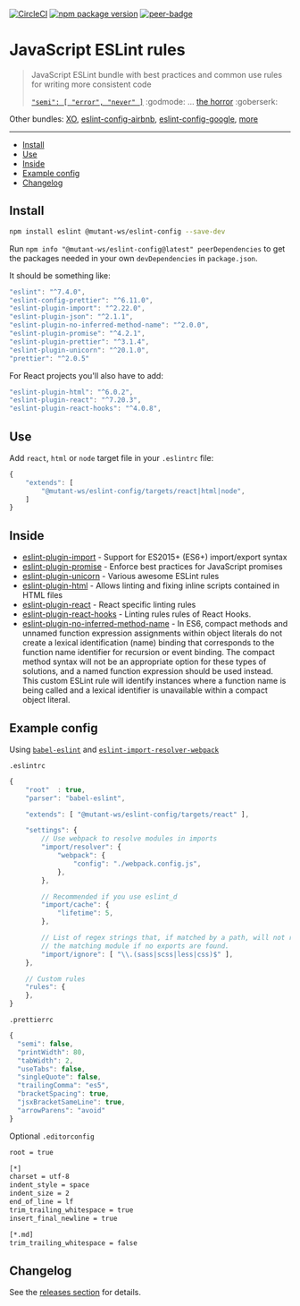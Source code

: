 <!-- markdownlint-disable first-line-h1 line-length -->

[![CircleCI](https://circleci.com/gh/mutant-ws/eslint-config.svg?style=svg)](https://circleci.com/gh/mutant-ws/eslint-config)
[![npm package version](https://badge.fury.io/js/%40mutant-ws%2Feslint-config.svg)](https://badge.fury.io/js/%40mutant-ws%2Feslint-config)
[![peer-badge](https://david-dm.org/mutant-ws/eslint-config/peer-status.svg)](https://david-dm.org/mutant-ws/eslint-config?type=peer)

# JavaScript ESLint rules

> JavaScript ESLint bundle with best practices and common use rules for writing more consistent code
>
> [`"semi": [ "error", "never" ]`](http://eslint.org/docs/rules/semi) :godmode: ... [the horror](http://blog.izs.me/post/2353458699/an-open-letter-to-javascript-leaders-regarding) :goberserk:

Other bundles: [XO](https://www.npmjs.com/package/xo), [eslint-config-airbnb](https://www.npmjs.com/package/eslint-config-airbnb), [eslint-config-google](https://github.com/google/eslint-config-google), [more](https://www.npmjs.com/search?q=+eslint-config-)

---

<!-- vim-markdown-toc GFM -->

* [Install](#install)
* [Use](#use)
* [Inside](#inside)
* [Example config](#example-config)
* [Changelog](#changelog)

<!-- vim-markdown-toc -->

## Install

```bash
npm install eslint @mutant-ws/eslint-config --save-dev
```

Run `npm info "@mutant-ws/eslint-config@latest" peerDependencies` to get the packages needed in your own `devDependencies` in `package.json`.

It should be something like:

```javascript
"eslint": "^7.4.0",
"eslint-config-prettier": "^6.11.0",
"eslint-plugin-import": "^2.22.0",
"eslint-plugin-json": "^2.1.1",
"eslint-plugin-no-inferred-method-name": "^2.0.0",
"eslint-plugin-promise": "^4.2.1",
"eslint-plugin-prettier": "^3.1.4",
"eslint-plugin-unicorn": "^20.1.0",
"prettier": "^2.0.5"
```

For React projects you'll also have to add:

```javascript
"eslint-plugin-html": "^6.0.2",
"eslint-plugin-react": "^7.20.3",
"eslint-plugin-react-hooks": "^4.0.8",
```

## Use

Add `react`, `html` or `node` target file in your `.eslintrc` file:

```javascript
{
    "extends": [
        "@mutant-ws/eslint-config/targets/react|html|node",
    ]
}
```

## Inside

* [eslint-plugin-import](https://www.npmjs.org/package/eslint-plugin-import) - Support for ES2015+ (ES6+) import/export syntax
* [eslint-plugin-promise](https://www.npmjs.org/package/eslint-plugin-promise) - Enforce best practices for JavaScript promises
* [eslint-plugin-unicorn](https://www.npmjs.org/package/eslint-plugin-unicorn) - Various awesome ESLint rules
* [eslint-plugin-html](https://www.npmjs.org/package/eslint-plugin-html) - Allows linting and fixing inline scripts contained in HTML files
* [eslint-plugin-react](https://www.npmjs.org/package/eslint-plugin-react) - React specific linting rules
* [eslint-plugin-react-hooks](https://www.npmjs.com/package/eslint-plugin-react-hooks) - Linting rules rules of React Hooks.
* [eslint-plugin-no-inferred-method-name](https://www.npmjs.org/package/eslint-plugin-no-inferred-method-name) - In ES6, compact methods and unnamed function expression assignments within object literals do not create a lexical identification (name) binding that corresponds to the function name identifier for recursion or event binding. The compact method syntax will not be an appropriate option for these types of solutions, and a named function expression should be used instead. This custom ESLint rule will identify instances where a function name is being called and a lexical identifier is unavailable within a compact object literal.

## Example config

Using [`babel-eslint`](https://github.com/babel/babel-eslint) and [`eslint-import-resolver-webpack`](https://www.npmjs.com/package/eslint-import-resolver-webpack)

`.eslintrc`

```js
{
    "root"  : true,
    "parser": "babel-eslint",

    "extends": [ "@mutant-ws/eslint-config/targets/react" ],

    "settings": {
        // Use webpack to resolve modules in imports
        "import/resolver": {
            "webpack": {
                "config": "./webpack.config.js",
            },
        },

        // Recommended if you use eslint_d
        "import/cache": {
            "lifetime": 5,
        },

        // List of regex strings that, if matched by a path, will not report
        // the matching module if no exports are found.
        "import/ignore": [ "\\.(sass|scss|less|css)$" ],
    },

    // Custom rules
    "rules": {
    },
}
```

`.prettierrc`

```js
{
  "semi": false,
  "printWidth": 80,
  "tabWidth": 2,
  "useTabs": false,
  "singleQuote": false,
  "trailingComma": "es5",
  "bracketSpacing": true,
  "jsxBracketSameLine": true,
  "arrowParens": "avoid"
}
```

Optional `.editorconfig`

```bash
root = true

[*]
charset = utf-8
indent_style = space
indent_size = 2
end_of_line = lf
trim_trailing_whitespace = true
insert_final_newline = true

[*.md]
trim_trailing_whitespace = false
```

## Changelog

See the [releases section](https://github.com/mutant-ws/eslint-config/releases) for details.
